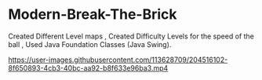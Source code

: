 # Modern-Break-The-Brick
Created Different Level maps , Created Difficulty Levels for the speed of the ball , Used Java Foundation Classes (Java Swing).



https://user-images.githubusercontent.com/113628709/204516102-8f650893-4cb3-40bc-aa92-b8f633e96ba3.mp4

